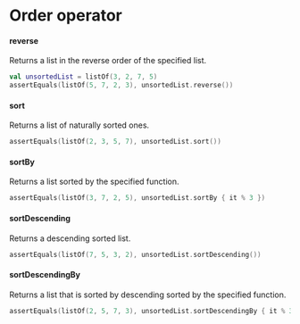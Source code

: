 # Order operator

#### reverse

Returns a list in the reverse order of the specified list.

```kotlin
val unsortedList = listOf(3, 2, 7, 5)
assertEquals(listOf(5, 7, 2, 3), unsortedList.reverse())
```

#### sort

Returns a list of naturally sorted ones.

```kotlin
assertEquals(listOf(2, 3, 5, 7), unsortedList.sort())
```

#### sortBy

Returns a list sorted by the specified function.

```kotlin
assertEquals(listOf(3, 7, 2, 5), unsortedList.sortBy { it % 3 })
```

#### sortDescending

Returns a descending sorted list.

```kotlin
assertEquals(listOf(7, 5, 3, 2), unsortedList.sortDescending())
```

#### sortDescendingBy

Returns a list that is sorted by descending sorted by the specified function.

```kotlin
assertEquals(listOf(2, 5, 7, 3), unsortedList.sortDescendingBy { it % 3 })
```
